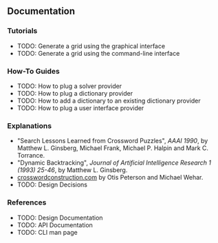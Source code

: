<!--
SPDX-FileCopyrightText: 2023 Antoine Belvire
SPDX-License-Identifier: GPL-3.0-or-later
-->

## Documentation

### Tutorials

* TODO: Generate a grid using the graphical interface
* TODO: Generate a grid using the command-line interface

### How-To Guides

* TODO: How to plug a solver provider
* TODO: How to plug a dictionary provider
* TODO: How to add a dictionary to an existing dictionary provider
* TODO: How to plug a user interface provider

### Explanations

* "Search Lessons Learned from Crossword Puzzles", _AAAI 1990_, by Matthew L. Ginsberg, Michael
  Frank, Michael P. Halpin and Mark C. Torrance.
* "Dynamic Backtracking", _Journal of Artificial Intelligence Research 1 (1993) 25-46_, by Matthew
  L. Ginsberg.
* [crosswordconstruction.com](https://www.crosswordconstruction.com/) by Otis Peterson and
  Michael Wehar.
* TODO: Design Decisions

### References

* TODO: Design Documentation
* TODO: API Documentation
* TODO: CLI man page
